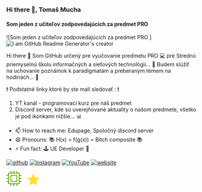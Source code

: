 ### Hi there 👋, Tomaš Mucha
#### Som jeden z učiteľov zodpovedajúcich za predmet PRO 
![Som jeden z učiteľov zodpovedajúcich za predmet PRO ]![I am GitHub Readme Generator's creator](https://www.spsknm.sk/ssknm/sites/default/files/slideshow/1.jpg)

Hi there 👋  Som GitHub určený pre vyučovanie predmetu PRO :computer: pre Strednú priemyselnú školu informačných a sieťových technológií... 
:scroll: Budem slúžiť na uchovanie poznámok k paradigmatám a preberaným témem na hodinách... :scroll:  

:exclamation: Podstatné linky ktoré by ste mali sledovať : :exclamation: 

1. YT kanál - programovací kurz pre náš predmet 
2. Discord server, kde sú uverejňované aktuality o našom predmete, všetko je pod ikonkami nižšie... :bar_chart: 



- 📫 How to reach me: Edupage, Spoločný discord server 
- 😄 Pronouns: 📚 H(x)  = f(g(x)) = Bitch composite 📚 
- ⚡ Fun fact: 🕹️ UE Developer 🔮 


[<img src='https://cdn.jsdelivr.net/npm/simple-icons@3.0.1/icons/github.svg' alt='github' height='40'>](https://github.com/SPSITKNM)  [<img src='https://cdn.jsdelivr.net/npm/simple-icons@3.0.1/icons/instagram.svg' alt='instagram' height='40'>](https://www.instagram.com/https://discord.gg/eSQDsna4d7/)  [<img src='https://cdn.jsdelivr.net/npm/simple-icons@3.0.1/icons/youtube.svg' alt='YouTube' height='40'>](https://www.youtube.com/channel/UC0TOfJp6MtFlLSgfdhnlS9g)  [<img src='https://cdn.jsdelivr.net/npm/simple-icons@3.0.1/icons/icloud.svg' alt='website' height='40'>](http://www.spsknm.sk/ssknm/)  

<a href='https://docs.github.com/en/developers'><img src='https://raw.githubusercontent.com/acervenky/animated-github-badges/master/assets/devbadge.gif' width='40' height='40'></a> <a href='https://stars.github.com/'><img src='https://raw.githubusercontent.com/acervenky/animated-github-badges/master/assets/starbadge.gif' width='35' height='35'></a> 

